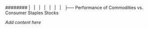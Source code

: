 ######## |   |   |   |   |   |   |   ├── Performance of Commodities vs. Consumer Staples Stocks

*Add content here*